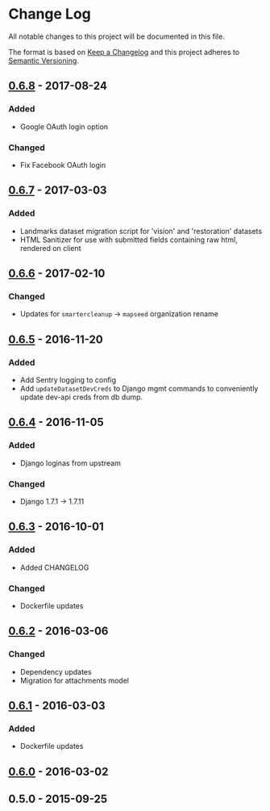 # Change Log
All notable changes to this project will be documented in this file.

The format is based on [Keep a Changelog](http://keepachangelog.com/)
and this project adheres to [Semantic Versioning](http://semver.org/).

## [0.6.8] - 2017-08-24
### Added
 - Google OAuth login option
### Changed
 - Fix Facebook OAuth login

## [0.6.7] - 2017-03-03
### Added
 - Landmarks dataset migration script for 'vision' and 'restoration' datasets
 - HTML Sanitizer for use with submitted fields containing raw html, rendered on client

## [0.6.6] - 2017-02-10
### Changed
 - Updates for `smartercleanup` -> `mapseed` organization rename

## [0.6.5] - 2016-11-20
### Added
 - Add Sentry logging to config
 - Add `updateDatasetDevCreds` to Django mgmt commands to conveniently update dev-api creds from db dump.

## [0.6.4] - 2016-11-05
### Added
 - Django loginas from upstream
### Changed
 - Django 1.7.1 -> 1.7.11

## [0.6.3] - 2016-10-01
### Added
 - Added CHANGELOG
### Changed
 - Dockerfile updates

## [0.6.2] - 2016-03-06
### Changed
 - Dependency updates
 - Migration for attachments model

## [0.6.1] - 2016-03-03
### Added
 - Dockerfile updates

## [0.6.0] - 2016-03-02

## 0.5.0 - 2015-09-25

[0.6.8]: https://github.com/mapseed/api/compare/0.6.7...0.6.8
[0.6.7]: https://github.com/mapseed/api/compare/0.6.6...0.6.7
[0.6.6]: https://github.com/mapseed/api/compare/0.6.5...0.6.6
[0.6.5]: https://github.com/mapseed/api/compare/0.6.4...0.6.5
[0.6.4]: https://github.com/mapseed/api/compare/0.6.3...0.6.4
[0.6.3]: https://github.com/mapseed/api/compare/0.6.2...0.6.3
[0.6.2]: https://github.com/mapseed/api/compare/0.6.1...0.6.2
[0.6.1]: https://github.com/mapseed/api/compare/0.6.0...0.6.1
[0.6.0]: https://github.com/mapseed/api/compare/0.5.0...0.6.0
